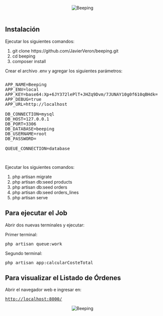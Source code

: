<p align="center" style="padding:20px;"><img src="https://gobeeping.com/wp-content/uploads/2021/01/cropped-beeping-logotipo_4-1-115x37.png.webp" alt="Beeping" /></p>

## Instalación

<p>Ejecutar los siguientes comandos:</p>

<ol>
<li>git clone https://github.com/JavierVeron/beeping.git</li>
<li>cd beeping</li>
<li>composer install</li>
</ol>

<p>Crear el archivo .env y agregar los siguientes parámetros:</p>

<pre>
<p>APP_NAME=Beeping
APP_ENV=local
APP_KEY=base64:Xp+6JY372lePlT+JHZq9Dvm/7JUNAY10g0f610qBHdk=
APP_DEBUG=true
APP_URL=http://localhost

DB_CONNECTION=mysql
DB_HOST=127.0.0.1
DB_PORT=3306
DB_DATABASE=beeping
DB_USERNAME=root
DB_PASSWORD=

QUEUE_CONNECTION=database</p>
</pre>

<p>Ejecutar los siguientes comandos:</p>

<ol>
<li>php artisan migrate</li>
<li>php artisan db:seed products</li>
<li>php artisan db:seed orders</li>
<li>php artisan db:seed orders_lines</li>
<li>php artisan serve</li>
</ol>

## Para ejecutar el Job

<p>Abrir dos nuevas terminales y ejecutar:</p>
<p>Primer terminal:</p>
<p><pre>php artisan queue:work</pre></p>
<p>Segundo terminal:</p>
<p><pre>php artisan app:calcularCosteTotal</pre></p>

## Para visualizar el Listado de Órdenes

<p>Abrir el navegador web e ingresar en:</p>
<p><pre><a href="http://localhost:8000/">http://localhost:8000/</a></pre></p>

<p align="center"><img src="https://javierveron.github.io/beeping/beeping.jpg" alt="Beeping" /></p>
